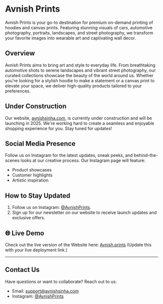 # Avnish Prints

Avnish Prints is your go-to destination for premium on-demand printing of hoodies and canvas prints. Featuring stunning visuals of cars, automotive photography, portraits, landscapes, and street photography, we transform your favorite images into wearable art and captivating wall decor.

## Overview

Avnish Prints aims to bring art and style to everyday life. From breathtaking automotive shots to serene landscapes and vibrant street photography, our curated collections showcase the beauty of the world around us. Whether you're looking for a stylish hoodie to make a statement or a canvas print to elevate your space, we deliver high-quality products tailored to your preferences.

## Under Construction

Our website, [avnishsinha.com](https://avnishsinha.com), is currently under construction and will be launching in 2025. We're working hard to create a seamless and enjoyable shopping experience for you. Stay tuned for updates!

## Social Media Presence

Follow us on Instagram for the latest updates, sneak peeks, and behind-the-scenes looks at our creative process. Our Instagram page will feature:
- Product showcases
- Customer highlights
- Artistic inspiration

## How to Stay Updated

1. Follow us on Instagram: [@AvnishPrints](https://www.instagram.com/avnish.prints/).
2. Sign up for our newsletter on our website to receive launch updates and exclusive offers.

## 🌐 Live Demo

Check out the live version of the Website here: [Avnish.prints](https://www.avnishsinha.com/) (Update this with your live deployment link.)

---

## Contact Us

Have questions or want to collaborate? Reach out to us:
- Email: support@avnishsinha.com
- Instagram: [@AvnishPrints](https://instagram.com/AvnishPrints)
